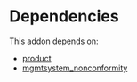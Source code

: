 # Dependencies

This addon depends on:

- [product](https://github.com/bringout/oca-ocb-sale/tree/b79cef0fc454482466e93989011360a14a738822/odoo-bringout-oca-ocb-product)
- [mgmtsystem_nonconformity](https://github.com/bringout/oca-technical)
